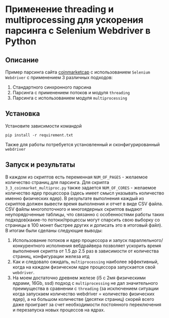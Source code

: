 # Применение threading и multiprocessing для ускорения парсинга с Selenium Webdriver в Python

## Описание
Пример парсинга сайта [coinmarketcap](https://coinmarketcap.com) с использованием ```Selenium Webdriver``` с применением 3 различных подходов:
1. Стандартного синхронного парсина
2. Парсинга с применением потоков и модуля ```threading```
3. Парсинга с использованием модуля ```multiprocessing```

## Установка
Установите зависимости командой 
```
pip install -r requirement.txt
```
Также для работы потребуется установленный и сконфигурированный ```webdriver```

## Запуск и результаты
В каждом из скриптов есть переменная ```NUM_OF_PAGES``` - желаемое количество страниц для парсинга. Для скрипта ```3_3_coinmarket_multiproc.py``` также задается ```NUM_OF_CORES``` - желаемое количество ядер процессора (здесь имеет смысл указывать количество именно физических ядер). В результате выполнения каждый из скриптов должен вывести время выполнения и отчет в виде CSV файла. CSV файлы многопоточного и многоядерных скриптов выдают неупорядоченные таблицы, что связанно с особенностями работы таких подходов(какие-то потоки/процессы могут спарсить свою выборку со страницы в 100 монет быстрее других и дописать это в итоговый файл).
В итогам были сделаны следующие выводы:
1. Использование потоков и ядер процессора и запуск параллельного/конкурентного исполнения вебдрайвера позволяет ускорить время выполнения скрипта от 1.5 до 2.5 раз в зависимости от количества страниц, конфигурации железа итд
2. Как и следовало ожидать, ```multiprocessing``` наиболее эффективный, когда на каждом физическом ядре процессора запускается свой ```webdriver```.
3. На моем достаточно древнем железе (i5 с 2мя физическими ядрами, 16Gb, ssd) подход с ```multiprocessing``` не дал значительного преимущества в сравнении с ```threading``` (за исключением ситуации когда запускаем количество webdriver = количество физических ядер), а на большом количестве (десятки страниц) скорей всего даже проиграет за счет необходимости постоянного переключения и перезапуска новых процессов на ядрах.
